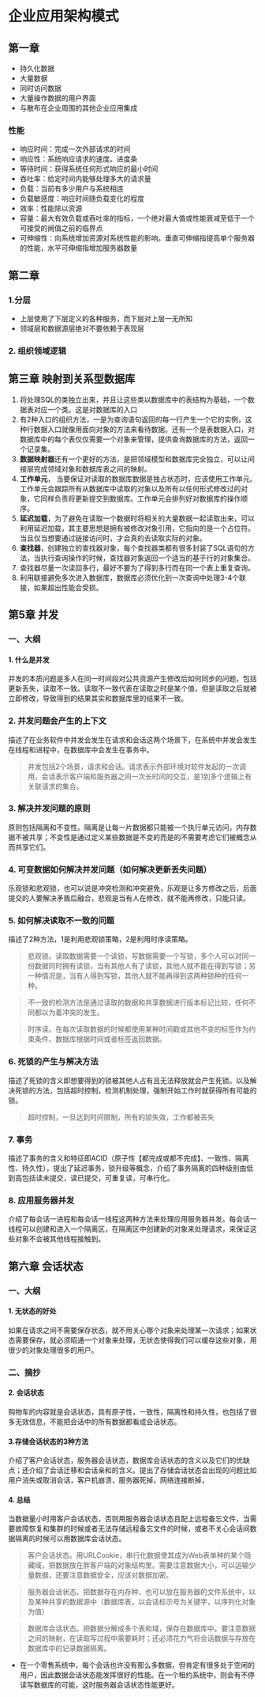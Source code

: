 # 企业应用架构模式
## 第一章
- 持久化数据
- 大量数据
- 同时访问数据
- 大量操作数据的用户界面
- 与散布在企业周围的其他企业应用集成
### 性能
- 响应时间：完成一次外部请求的时间
- 响应性：系统响应请求的速度。进度条
- 等待时间：获得系统任何形式响应的最小时间
- 吞吐率：给定时间内能够处理多大的请求量
- 负载：当前有多少用户与系统相连
- 负载敏感度：响应时间随负载变化的程度
- 效率：性能除以资源
- 容量：最大有效负载或吞吐率的指标，一个绝对最大值或性能衰减至低于一个可接受的阙值之前的临界点
- 可伸缩性：向系统增加资源对系统性能的影响。垂直可伸缩指提高单个服务器的性能，水平可伸缩指增加服务器数量

## 第二章
### 1.分层
- 上层使用了下层定义的各种服务，而下层对上层一无所知
- 领域层和数据源层绝对不要依赖于表现层

### 2. 组织领域逻辑

## 第三章 映射到关系型数据库
1. 将处理SQL的类独立出来，并且让这些类以数据库中的表结构为基础，一个数据表对应一个类。这是对数据库的入口
2. 有2种入口的组织方法，一是为查询语句返回的每一行产生一个它的实例，这种行数据入口就像用面向对象的方法来看待数据。还有一个是表数据入口，对数据库中的每个表仅仅需要一个对象来管理，提供查询数据库的方法，返回一个记录集。
3. **数据映射器**还有一个更好的方法，是把领域模型和数据库完全独立，可以让间接层完成领域对象和数据库表之间的映射。
4. **工作单元**， 当要保证对读取的数据库数据是独占状态时，应该使用工作单元。工作单元会跟踪所有从数据库中读取的对象以及所有以任何形式修改过的对象，它同样负责将更新提交到数据库。工作单元会排列好对数据库的操作顺序。
5. **延迟加载**，为了避免在读取一个数据时将相关的大量数据一起读取出来，可以利用延迟加载，其主要思想是拥有被修改对象引用，它指向的是一个占位符。当且仅当想要通过链接访问时，才会真的去读取实际的对象。
6. **查找器**，创建独立的查找器对象，每个查找器类都有很多封装了SQL语句的方法，当执行查询操作的时候，查找器对象返回一个适当的基于行的对象集合。
7. 查找器尽量一次读回多行，最好不要为了得到多行而在同一个表上重复查询。
8. 利用联接避免多次进入数据库，数据库必须优化到一次查询中处理3-4个联接，如果超出性能会受损。


## 第5章 并发
### 一、大纲
#### 1. 什么是并发
并发的本质问题是多人在同一时间段对公共资源产生修改后如何同步的问题，包括更新丢失，读取不一致。读取不一致代表在读取之时是某个值，但是读取之后就被立即修改，导致得到的结果其实和数据库里的结果不一致。
### 2. 并发问题会产生的上下文
描述了在业务软件中并发会发生在请求和会话这两个场景下，在系统中并发会发生在线程和进程中，在数据库中会发生在事务中。

> 并发包括2个场景，请求和会话。请求表示外部环境对软件发起的一次调用，会话表示客户端和服务器之间一次长时间的交互，是1到多个逻辑上有关联请求的集合。

### 3. 解决并发问题的原则
原则包括隔离和不变性。隔离是让每一片数据都只能被一个执行单元访问，内存数据不被共享；不变性是通过定义某些数据是不变的而是的不需要考虑它们被概念从而共享它们。

### 4. 可变数据如何解决并发问题（如何解决更新丢失问题）
乐观锁和悲观锁，也可以说是冲突检测和冲突避免，乐观是让多方修改之后，后面提交的人要解决矛盾后融合，悲观是当有人在修改，就不能再修改，只能只读。



### 5. 如何解决读取不一致的问题

描述了2种方法，1是利用悲观锁策略，2是利用时序读策略。



>悲观锁。读取数据需要一个读锁，写数据需要一个写锁，多个人可以对同一份数据同时拥有读锁，当有其他人有了读锁，其他人就不能在得到写锁；另一种情况是，当有人得到写锁，其他人就不能再得到这两种锁种的任何一种。

>不一致的检测方法是通过读取的数据和共享数据进行版本标记比较，任何不同都以为着冲突的发生。

>时序读。在每次读取数据的时候都使用某种时间戳或其他不变的标签作为约束条件、数据库根据时间或者标签返回数据。

### 6. 死锁的产生与解决方法
描述了死锁的含义即想要得到的锁被其他人占有且无法释放就会产生死锁。以及解决死锁的方法，包括超时控制，检测机制处理，强制开始工作时就获得所有可能的锁。
> 超时控制，一旦达到时间限制，所有的锁失效，工作都被丢失

### 7. 事务
描述了事务的含义和特征即ACID（原子性【都完成或都不完成】、一致性、隔离性、持久性），提出了延迟事务，锁升级等概念，介绍了事务隔离的四种级别由低到高包括读未提交，读已提交，可重复读，可串行化。

### 8. 应用服务器并发
介绍了每会话一进程和每会话一线程这两种方法来处理应用服务器并发。每会话一线程可以创建和进入一个隔离区，在隔离区中创建新的对象来处理请求，来保证这些对象不会被其他线程接触到。

## 第六章 会话状态
### 一、大纲
#### 1. 无状态的好处
如果在请求之间不需要保存状态，就不用关心哪个对象来处理某一次请求；如果状态需要保存，就必须昭通一个对象来处理，无状态使得我们可以缓存这些对象，用很少的对象处理很多的用户。



### 二、摘抄
#### 2. 会话状态
购物车的内容就是会话状态，具有原子性，一致性，隔离性和持久性，也包括了很多无效信息，不能把会话中的所有数据都看成会话状态。

#### 3.存储会话状态的3种方法
介绍了客户会话状态，服务器会话状态，数据库会话状态的含义以及它们的优缺点；还介绍了会话迁移和会话亲和的含义。提出了存储会话状态会出现的问题比如用户消失或取消会话，客户机崩溃，服务器死掉，网络连接断掉，

#### 4. 总结
当数据量小时用客户会话状态，否则用服务器会话状态且配上远程备忘文件，当需要故障恢复和集群的时候或者无法存储远程备忘文件的时候，或者不关心会话间数据隔离的时候可以用数据库会话状态。

> 客户会话状态。用URLCookie，串行化数据使其成为Web表单种的某个隐藏域，把数据放在胖客户端的对象结构里。需要注意数据大小，可以运输少量数据，还要注意数据安全，应该对数据加密。

> 服务器会话状态。把数据存在内存种，也可以放在服务器的文件系统中，以及某种共享的数据源中（数据库表，以会话标示号为关键字，以序列化对象为值）

> 数据库会话状态。把数据分解成多个表和域，保存在数据库中。要注意数据之间的映射，在读取写过程中需要耗时；还必须花力气将会话数据与存放在数据库中的记录数据隔离。

- 在一个零售系统中，每个会话也许没有那么多数据，但肯定有很多处于空闲的用户，因此数据会话状态能发挥很好的性能。在一个租约系统中，则会有不停读写数据库的可能，这时服务器会话状态性能更好。

